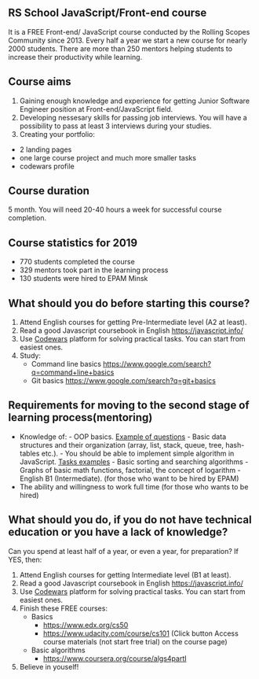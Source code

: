 ## RS School JavaScript/Front-end course

It is a FREE Front-end/ JavaScript course conducted by the Rolling Scopes Community since 2013.
Every half a year we start a new course for nearly 2000 students. There are more than 250 mentors helping students to increase their productivity while learning.

## Course aims

1. Gaining enough knowledge and experience for getting Junior Software Engineer position at Front-end/JavaScript field.
2. Developing nessesary skills for passing job interviews. You will have a possibility to pass at least 3 interviews during your studies.
3. Creating your portfolio:

- 2 landing pages
- one large course project and much more smaller tasks
- codewars profile

## Course duration

5 month. You will need 20-40 hours a week for successful course completion.

## Course statistics for 2019

- 770 students completed the course
- 329 mentors took part in the learning process
- 130 students were hired to EPAM Minsk

## What should you do before starting this course?

1. Attend English courses for getting Pre-Intermediate level (A2 at least).
2. Read a good Javascript coursebook in English https://javascript.info/
3. Use [Codewars](http://www.codewars.com/dashboard) platform for solving practical tasks. You can start from easiest ones.
4. Study:
   - Command line basics https://www.google.com/search?q=command+line+basics
   - Git basics https://www.google.com/search?q=git+basics

## Requirements for moving to the second stage of learning process(mentoring)

- Knowledge of: - OOP basics. [Example of questions](https://habr.com/en/post/345658/) - Basic data structures and their organization (array, list, stack, queue, tree, hash-tables etc.). - You should be able to implement simple algorithm in JavaScript. [Tasks examples](http://www.codewars.com/kata/search/java?q=&r%5B%5D=-7&tags=Algorithms&beta=false) - Basic sorting and searching algorithms - Graphs of basic math functions, factorial, the concept of logarithm - English B1 (Intermediate). (for those who want to be hired by EPAM)
- The ability and willingness to work full time (for those who wants to be hired)

## What should you do, if you do not have technical education or you have a lack of knowledge?

Can you spend at least half of a year, or even a year, for preparation?
If YES, then:

1. Attend English courses for getting Intermediate level (B1 at least).
2. Read a good Javascript coursebook in English https://javascript.info/
3. Use [Codewars](http://www.codewars.com/dashboard) platform for solving practical tasks. You can start from easiest ones.
4. Finish these FREE courses:
   - Basics
     - https://www.edx.org/cs50
     - https://www.udacity.com/course/cs101 (Click button Access course materials (not start free trial) on the course page)
   - Basic algorithms
     - https://www.coursera.org/course/algs4partI
5. Believe in youself!
